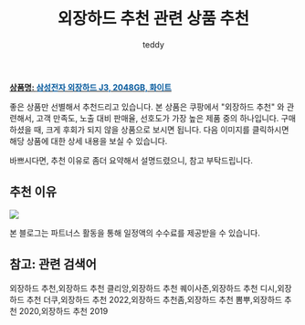 ﻿---
layout: post
title:  "외장하드 추천 관련 상품 추천"
author: teddy
categories: [ 가구/인테리어 ]
tags: [외장하드 추천,외장하드 추천 클리앙,외장하드 추천 퀘이사존,외장하드 추천 디시,외장하드 추천 더쿠,외장하드 추천 2022,외장하드 추천좀,외장하드 추천 뽐뿌,외장하드 추천 2020,외장하드 추천 2019]
image: https://static.coupangcdn.com/image/product/image/vendoritem/2019/01/10/4062318408/b3a0ac91-06a5-4768-8b3f-b9222186458f.jpg 
description: "쿠팡에서 외장하드 추천 관련 상품으로 가장 고객 선호도가 높은 제품 중 하나입니다."
---

<a href="https://link.coupang.com/re/AFFSDP?lptag=AF3256674&pageKey=8607370&itemId=430885031&vendorItemId=4062318408&traceid=V0-153-b791e0d7834027e1"><b>상품명: <font color='#01579B'>삼성전자 외장하드 J3, 2048GB, 화이트</font></b></a>

좋은 상품만 선별해서 추천드리고 있습니다.
본 상품은 쿠팡에서 "외장하드 추천" 와 관련해서, 고객 만족도, 노출 대비 판매율, 선호도가 가장 높은 제품 중의 하나입니다.
구매하셨을 때, 크게 후회가 되지 않을 상품으로 보시면 됩니다. 
다음 이미지를 클릭하시면 해당 상품에 대한 상세 내용을 보실 수 있습니다.

바쁘시다면, 추천 이유로 좀더 요약해서 설명드렸으니, 참고 부탁드립니다.

## 추천 이유 

<a href="https://link.coupang.com/re/AFFSDP?lptag=AF3256674&pageKey=8607370&itemId=430885031&vendorItemId=4062318408&traceid=V0-153-b791e0d7834027e1"><img src="https://thumbnail8.coupangcdn.com/thumbnails/remote/q89/image/retail/images/37049499119665-66257aa7-642a-455c-83d4-f422a789578e.jpg"></a> 

본 블로그는 파트너스 활동을 통해 일정액의 수수료를 제공받을 수 있습니다.

## 참고: 관련 검색어    
외장하드 추천,외장하드 추천 클리앙,외장하드 추천 퀘이사존,외장하드 추천 디시,외장하드 추천 더쿠,외장하드 추천 2022,외장하드 추천좀,외장하드 추천 뽐뿌,외장하드 추천 2020,외장하드 추천 2019